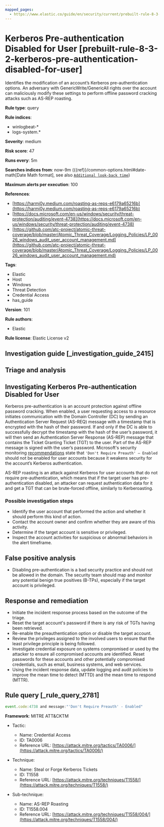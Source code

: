 ```yaml
---
mapped_pages:
  - https://www.elastic.co/guide/en/security/current/prebuilt-rule-8-3-2-kerberos-pre-authentication-disabled-for-user.html
---
```


# Kerberos Pre-authentication Disabled for User [prebuilt-rule-8-3-2-kerberos-pre-authentication-disabled-for-user]

Identifies the modification of an account’s Kerberos pre-authentication options. An adversary with GenericWrite/GenericAll rights over the account can maliciously modify these settings to perform offline password cracking attacks such as AS-REP roasting.

**Rule type**: query

**Rule indices**:

* winlogbeat-*
* logs-system.*

**Severity**: medium

**Risk score**: 47

**Runs every**: 5m

**Searches indices from**: now-9m ({{ref}}/common-options.html#date-math[Date Math format], see also [`Additional look-back time`](docs-content://solutions/security/detect-and-alert/create-detection-rule.md#rule-schedule))

**Maximum alerts per execution**: 100

**References**:

* [https://harmj0y.medium.com/roasting-as-reps-e6179a65216b](https://harmj0y.medium.com/roasting-as-reps-e6179a65216b)
* [https://docs.microsoft.com/en-us/windows/security/threat-protection/auditing/event-4738](https://docs.microsoft.com/en-us/windows/security/threat-protection/auditing/event-4738)
* [https://github.com/atc-project/atomic-threat-coverage/blob/master/Atomic_Threat_Coverage/Logging_Policies/LP_0026_windows_audit_user_account_management.md](https://github.com/atc-project/atomic-threat-coverage/blob/master/Atomic_Threat_Coverage/Logging_Policies/LP_0026_windows_audit_user_account_management.md)

**Tags**:

* Elastic
* Host
* Windows
* Threat Detection
* Credential Access
* has_guide

**Version**: 101

**Rule authors**:

* Elastic

**Rule license**: Elastic License v2

## Investigation guide [_investigation_guide_2415]

## Triage and analysis

## Investigating Kerberos Pre-authentication Disabled for User

Kerberos pre-authentication is an account protection against offline password cracking. When enabled, a user requesting
access to a resource initiates communication with the Domain Controller (DC) by sending an Authentication Server Request
(AS-REQ) message with a timestamp that is encrypted with the hash of their password. If and only if the DC is able to
successfully decrypt the timestamp with the hash of the user’s password, it will then send an Authentication Server
Response (AS-REP) message that contains the Ticket Granting Ticket (TGT) to the user. Part of the AS-REP message is
signed with the user’s password. Microsoft's security monitoring [recommendations](https://docs.microsoft.com/en-us/windows/security/threat-protection/auditing/event-4738) state that `'Don't Require Preauth' – Enabled` should not be enabled for user accounts because it weakens security for the account’s Kerberos authentication.

AS-REP roasting is an attack against Kerberos for user accounts that do not require pre-authentication, which means that
if the target user has pre-authentication disabled, an attacker can request authentication data for it and get a TGT that
can be brute-forced offline, similarly to Kerberoasting.

### Possible investigation steps

- Identify the user account that performed the action and whether it should perform this kind of action.
- Contact the account owner and confirm whether they are aware of this activity.
- Determine if the target account is sensitive or privileged.
- Inspect the account activities for suspicious or abnormal behaviors in the alert timeframe.

## False positive analysis

- Disabling pre-authentication is a bad security practice and should not be allowed in the domain. The security team
should map and monitor any potential benign true positives (B-TPs), especially if the target account is privileged.

## Response and remediation

- Initiate the incident response process based on the outcome of the triage.
- Reset the target account's password if there is any risk of TGTs having been retrieved.
- Re-enable the preauthentication option or disable the target account.
- Review the privileges assigned to the involved users to ensure that the least privilege principle is being followed.
- Investigate credential exposure on systems compromised or used by the attacker to ensure all compromised accounts are
identified. Reset passwords for these accounts and other potentially compromised credentials, such as email, business
systems, and web services.
- Using the incident response data, update logging and audit policies to improve the mean time to detect (MTTD) and the
mean time to respond (MTTR).

## Rule query [_rule_query_2781]

```js
event.code:4738 and message:"'Don't Require Preauth' - Enabled"
```

**Framework**: MITRE ATT&CKTM

* Tactic:

    * Name: Credential Access
    * ID: TA0006
    * Reference URL: [https://attack.mitre.org/tactics/TA0006/](https://attack.mitre.org/tactics/TA0006/)

* Technique:

    * Name: Steal or Forge Kerberos Tickets
    * ID: T1558
    * Reference URL: [https://attack.mitre.org/techniques/T1558/](https://attack.mitre.org/techniques/T1558/)

* Sub-technique:

    * Name: AS-REP Roasting
    * ID: T1558.004
    * Reference URL: [https://attack.mitre.org/techniques/T1558/004/](https://attack.mitre.org/techniques/T1558/004/)



